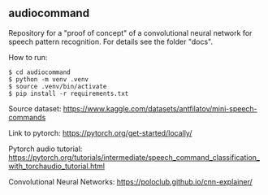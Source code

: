 ## audiocommand 
Repository for a "proof of concept" of a convolutional neural network for speech pattern recognition. For details see the folder "docs".

How to run:
```
$ cd audiocommand
$ python -m venv .venv
$ source .venv/bin/activate
$ pip install -r requirements.txt
```

Source dataset:
https://www.kaggle.com/datasets/antfilatov/mini-speech-commands

Link to pytorch:
https://pytorch.org/get-started/locally/

Pytorch audio tutorial:
https://pytorch.org/tutorials/intermediate/speech_command_classification_with_torchaudio_tutorial.html

Convolutional Neural Networks:
https://poloclub.github.io/cnn-explainer/
